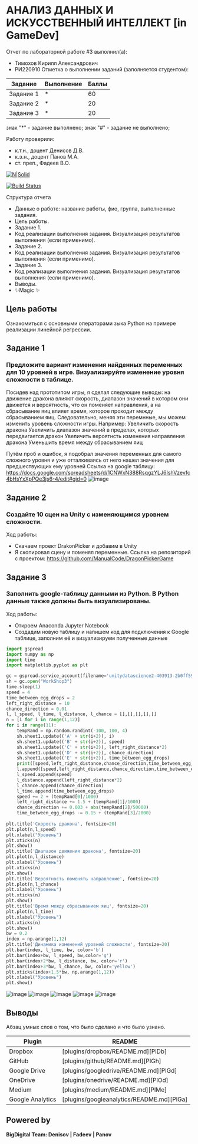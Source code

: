 # АНАЛИЗ ДАННЫХ И ИСКУССТВЕННЫЙ ИНТЕЛЛЕКТ [in GameDev]
Отчет по лабораторной работе #3 выполнил(а):
- Тимохов Кирилл Александрович
- РИ220910
Отметка о выполнении заданий (заполняется студентом):

| Задание | Выполнение | Баллы |
| ------ | ------ | ------ |
| Задание 1 | * | 60 |
| Задание 2 | * | 20 |
| Задание 3 | * | 20 |

знак "*" - задание выполнено; знак "#" - задание не выполнено;

Работу проверили:
- к.т.н., доцент Денисов Д.В.
- к.э.н., доцент Панов М.А.
- ст. преп., Фадеев В.О.

[![N|Solid](https://cldup.com/dTxpPi9lDf.thumb.png)](https://nodesource.com/products/nsolid)

[![Build Status](https://travis-ci.org/joemccann/dillinger.svg?branch=master)](https://travis-ci.org/joemccann/dillinger)

Структура отчета

- Данные о работе: название работы, фио, группа, выполненные задания.
- Цель работы.
- Задание 1.
- Код реализации выполнения задания. Визуализация результатов выполнения (если применимо).
- Задание 2.
- Код реализации выполнения задания. Визуализация результатов выполнения (если применимо).
- Задание 3.
- Код реализации выполнения задания. Визуализация результатов выполнения (если применимо).
- Выводы.
- ✨Magic ✨

## Цель работы
Ознакомиться с основными операторами зыка Python на примере реализации линейной регрессии.

## Задание 1
### Предложите вариант изменения найденных переменных для 10 уровней в игре. Визуализируйте изменение уровня сложности в таблице.
Посидев над прототипом игры, я сделал следующие выводы: на движение дракона влияют скорость, диапазон значений в котором они движется и вероятность, что он поменяет направления, а на сбрасывание яиц влияет время, которое проходит между сбрасыванием яиц. Следовательно, меняя эти перемнные, мы можем изменить уровень сложности игры.
Например:
Увеличить скорость дракона
Увеличить диапазон значений в пределах, которых передвигается дракон
Увеличить вероятнсть изменения направления дракона
Уменьшить время между сбрасыванием яиц

Путём проб и ошибок, я подобрал значения переменных для самого сложного уровня и уже отталкиваясь от него нашел значения для предшествующих ему уровней
Ссылка на google таблицу: https://docs.google.com/spreadsheets/d/1CNWxN388RsqgzYLJ6IshVzevfc4bHsYxXpPQe3js6-4/edit#gid=0
![image](https://github.com/ManualCode/DragonPicker-in-GameDev-lab3/assets/120582775/f547ff81-7626-45c6-9a7e-3c2e764e2eac)

## Задание 2
### Создайте 10 сцен на Unity с изменяющимся уровнем сложности.
Ход работы:
- Скачаем проект DrakonPicker и добавим в Unity
- Я скопировал сцену и поменял переменные.
Ссылка на репозиторий с проектом: https://github.com/ManualCode/DragonPickerGame

## Задание 3
### Заполнить google-таблицу данными из Python. В Python данные также должны быть визуализированы.
Ход работы:
- Откроем Anaconda Jupyter Notebook
- Создадим новую таблицу и напишем код для подключения к Google таблице, заполним её и визуализируем полученные данные

```py
import gspread
import numpy as np
import time
import matplotlib.pyplot as plt

gc = gspread.service_account(filename='unitydatascience2-403913-2b0ff59b1198.json')
sh = gc.open("WorkShop3")
time.sleep(1)
speed = 4
time_between_egg_drops = 2
left_right_distance = 10
chance_direction = 0.01
l, l_speed, l_time, l_distance, l_chance = [],[],[],[],[]
n = [i for i in range(1,12)]
for i in range(11):
    tempRand = np.random.randint(-100, 100, 4)   
    sh.sheet1.update(('A' + str(i+2)), i)
    sh.sheet1.update(('B' + str(i+2)), speed)
    sh.sheet1.update(('C' + str(i+2)), left_right_distance*2)
    sh.sheet1.update(('D' + str(i+2)), chance_direction)
    sh.sheet1.update(('E' + str(i+2)), time_between_egg_drops)
    print([speed,left_right_distance,chance_direction,time_between_egg_drops])
    l.append([speed,left_right_distance,chance_direction,time_between_egg_drops])
    l_speed.append(speed)
    l_distance.append(left_right_distance*2)
    l_chance.append(chance_direction)
    l_time.append(time_between_egg_drops)
    speed += 2 + (tempRand[0]/1000)
    left_right_distance += 1.5 + (tempRand[1]/1000)
    chance_direction += 0.003 + abs(tempRand[2]/50000)
    time_between_egg_drops -= 0.15 + (tempRand[3]/2000)
    
plt.title('Скорость дракона', fontsize=20)
plt.plot(n,l_speed)
plt.xlabel("Уровень")
plt.xticks(n)
plt.show()
plt.title('Диапазон движения дракона', fontsize=20)
plt.plot(n,l_distance)
plt.xlabel("Уровень")
plt.xticks(n)
plt.show()
plt.title('Вероятность поменять направление', fontsize=20)
plt.plot(n,l_chance)
plt.xlabel("Уровень")
plt.xticks(n)
plt.show()
plt.title('Время между сбрасыванием яиц', fontsize=20)
plt.plot(n,l_time)
plt.xlabel("Уровень")
plt.xticks(n)
plt.show()
bw = 0.2
index = np.arange(1,12)
plt.title('Динамика изменений уровней сложности', fontsize=20)
plt.bar(index, l_time, bw, color='b')
plt.bar(index+bw, l_speed, bw,color='g')
plt.bar(index+2*bw, l_distance, bw, color='r')
plt.bar(index+3*bw, l_chance, bw, color='yellow')
plt.xticks(index+1.5*bw, np.arange(1,12))
plt.xlabel("Уровень")
plt.show()
```
![image](https://github.com/ManualCode/DragonPicker-in-GameDev-lab3/assets/120582775/1461b710-ce6e-493b-bf49-9c23b6845d67)
![image](https://github.com/ManualCode/DragonPicker-in-GameDev-lab3/assets/120582775/b62305e2-cbbd-4409-8ea9-e7c5e59193e4)
![image](https://github.com/ManualCode/DragonPicker-in-GameDev-lab3/assets/120582775/14afa059-673f-4220-9b96-dd929ce98516)
![image](https://github.com/ManualCode/DragonPicker-in-GameDev-lab3/assets/120582775/4858fe80-58e7-4a32-b34e-5a07419baebd)
![image](https://github.com/ManualCode/DragonPicker-in-GameDev-lab3/assets/120582775/032d815b-b306-4b8b-8eb1-1bd4217d9f7f)

## Выводы

Абзац умных слов о том, что было сделано и что было узнано.

| Plugin | README |
| ------ | ------ |
| Dropbox | [plugins/dropbox/README.md][PlDb] |
| GitHub | [plugins/github/README.md][PlGh] |
| Google Drive | [plugins/googledrive/README.md][PlGd] |
| OneDrive | [plugins/onedrive/README.md][PlOd] |
| Medium | [plugins/medium/README.md][PlMe] |
| Google Analytics | [plugins/googleanalytics/README.md][PlGa] |

## Powered by

**BigDigital Team: Denisov | Fadeev | Panov**
